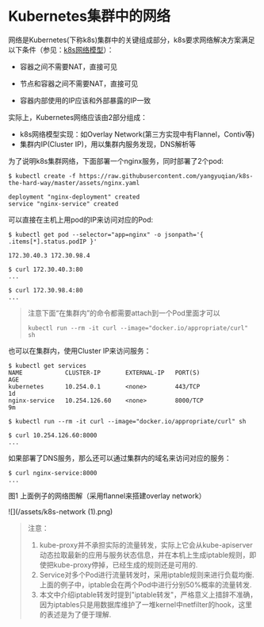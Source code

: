 # Kubernetes集群中的网络

网络是Kubernetes\(下称k8s\)集群中的关键组成部分，k8s要求网络解决方案满足以下条件（参见：[k8s网络模型](https://kubernetes.io/docs/admin/networking/#kubernetes-model)）：

* 容器之间不需要NAT，直接可见

* 节点和容器之间不需要NAT，直接可见

* 容器内部使用的IP应该和外部暴露的IP一致

实际上，Kubernetes网络应该由2部分组成：

* k8s网络模型实现：如Overlay Network\(第三方实现中有Flannel，Contiv等\)
* 集群内IP\(Cluster IP\)，用以集群内服务发现，DNS解析等

为了说明k8s集群网络，下面部署一个nginx服务，同时部署了2个pod:

```
$ kubectl create -f https://raw.githubusercontent.com/yangyuqian/k8s-the-hard-way/master/assets/nginx.yaml

deployment "nginx-deployment" created
service "nginx-service" created
```

可以直接在主机上用pod的IP来访问对应的Pod:

```
$ kubectl get pod --selector="app=nginx" -o jsonpath='{ .items[*].status.podIP }'

172.30.40.3 172.30.98.4

$ curl 172.30.40.3:80
...

$ curl 172.30.98.4:80
...
```

> 注意下面“在集群内”的命令都需要attach到一个Pod里面才可以
>
> ```
> kubectl run --rm -it curl --image="docker.io/appropriate/curl" sh
> ```

也可以在集群内，使用Cluster IP来访问服务：

```
$ kubectl get services
NAME            CLUSTER-IP       EXTERNAL-IP   PORT(S)                               AGE
kubernetes      10.254.0.1       <none>        443/TCP                               1d
nginx-service   10.254.126.60    <none>        8000/TCP                              9m

$ kubectl run --rm -it curl --image="docker.io/appropriate/curl" sh

$ curl 10.254.126.60:8000
...
```

如果部署了DNS服务，那么还可以通过集群内的域名来访问对应的服务：

```
$ curl nginx-service:8000
...
```

图1 上面例子的网络图解（采用flannel来搭建overlay network）

![](/assets/k8s-network \(1\).png)

> 注意：
>
> 1. kube-proxy并不承担实际的流量转发，实际上它会从kube-apiserver动态拉取最新的应用与服务状态信息，并在本机上生成iptable规则，即使把kube-proxy停掉，已经生成的规则还是可用的.
> 2. Service对多个Pod进行流量转发时，采用iptable规则来进行负载均衡. 上面的例子中，iptable会在两个Pod中进行分别50%概率的流量转发.
> 3. 本文中介绍iptable转发时提到"iptable转发"，严格意义上措辞不准确，因为iptables只是用数据库维护了一堆kernel中netfilter的hook，这里的表述是为了便于理解.



